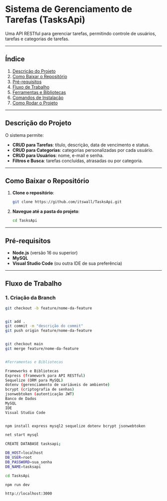 # Sistema de Gerenciamento de Tarefas (TasksApi)

Uma API RESTful para gerenciar tarefas, permitindo controle de usuários, tarefas e categorias de tarefas.

---

## Índice

1. [Descrição do Projeto](#descrição-do-projeto)
2. [Como Baixar o Repositório](#como-baixar-o-repositório)
3. [Pré-requisitos](#pré-requisitos)
4. [Fluxo de Trabalho](#fluxo-de-trabalho)
5. [Ferramentas e Bibliotecas](#ferramentas-e-bibliotecas)
6. [Comandos de Instalação](#comandos-de-instalação)
7. [Como Rodar o Projeto](#como-rodar-o-projeto)

---

## Descrição do Projeto

O sistema permite:

- **CRUD para Tarefas**: título, descrição, data de vencimento e status.
- **CRUD para Categorias**: categorias personalizadas por cada usuário.
- **CRUD para Usuários**: nome, e-mail e senha.
- **Filtros e Busca**: tarefas concluídas, atrasadas ou por categoria.

---

## Como Baixar o Repositório

1. **Clone o repositório**:

    ```bash
    git clone https://github.com/itswall/TasksApi.git
    ```

2. **Navegue até a pasta do projeto**:

    ```bash
    cd TasksApi
    ```

---

## Pré-requisitos

- **Node.js** (versão 16 ou superior)  
- **MySQL**  
- **Visual Studio Code** (ou outra IDE de sua preferência)  

---

## Fluxo de Trabalho

### 1. Criação da Branch

```bash
git checkout -b feature/nome-da-feature


git add .
git commit -m "descrição do commit"
git push origin feature/nome-da-feature


git checkout main
git merge feature/nome-da-feature


#Ferramentas e Bibliotecas

Frameworks e Bibliotecas
Express (framework para API RESTful)
Sequelize (ORM para MySQL)
dotenv (gerenciamento de variáveis de ambiente)
bcrypt (criptografia de senhas)
jsonwebtoken (autenticação JWT)
Banco de Dados
MySQL
IDE
Visual Studio Code


npm install express mysql2 sequelize dotenv bcrypt jsonwebtoken

net start mysql

CREATE DATABASE tasksapi;

DB_HOST=localhost
DB_USER=root
DB_PASSWORD=sua_senha
DB_NAME=tasksapi

cd TasksApi

npm run dev

http://localhost:3000


